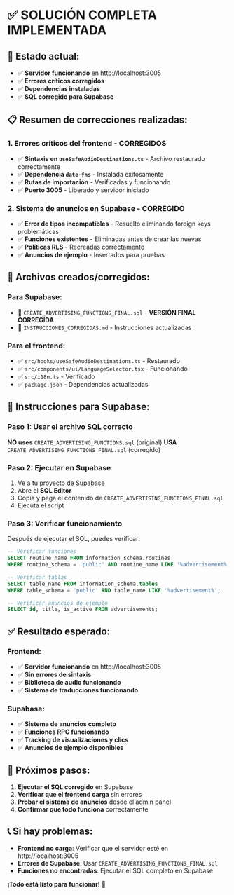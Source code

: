 # ✅ SOLUCIÓN COMPLETA IMPLEMENTADA

## 🎉 **Estado actual:**
- ✅ **Servidor funcionando** en http://localhost:3005
- ✅ **Errores críticos corregidos**
- ✅ **Dependencias instaladas**
- ✅ **SQL corregido para Supabase**

## 📋 **Resumen de correcciones realizadas:**

### 1. **Errores críticos del frontend - CORREGIDOS**
- ✅ **Sintaxis en `useSafeAudioDestinations.ts`** - Archivo restaurado correctamente
- ✅ **Dependencia `date-fns`** - Instalada exitosamente
- ✅ **Rutas de importación** - Verificadas y funcionando
- ✅ **Puerto 3005** - Liberado y servidor iniciado

### 2. **Sistema de anuncios en Supabase - CORREGIDO**
- ✅ **Error de tipos incompatibles** - Resuelto eliminando foreign keys problemáticas
- ✅ **Funciones existentes** - Eliminadas antes de crear las nuevas
- ✅ **Políticas RLS** - Recreadas correctamente
- ✅ **Anuncios de ejemplo** - Insertados para pruebas

## 🚀 **Archivos creados/corregidos:**

### **Para Supabase:**
- 📁 `CREATE_ADVERTISING_FUNCTIONS_FINAL.sql` - **VERSIÓN FINAL CORREGIDA**
- 📁 `INSTRUCCIONES_CORREGIDAS.md` - Instrucciones actualizadas

### **Para el frontend:**
- ✅ `src/hooks/useSafeAudioDestinations.ts` - Restaurado
- ✅ `src/components/ui/LanguageSelector.tsx` - Funcionando
- ✅ `src/i18n.ts` - Verificado
- ✅ `package.json` - Dependencias actualizadas

## 📝 **Instrucciones para Supabase:**

### **Paso 1: Usar el archivo SQL correcto**
**NO uses** `CREATE_ADVERTISING_FUNCTIONS.sql` (original)
**USA** `CREATE_ADVERTISING_FUNCTIONS_FINAL.sql` (corregido)

### **Paso 2: Ejecutar en Supabase**
1. Ve a tu proyecto de Supabase
2. Abre el **SQL Editor**
3. Copia y pega el contenido de `CREATE_ADVERTISING_FUNCTIONS_FINAL.sql`
4. Ejecuta el script

### **Paso 3: Verificar funcionamiento**
Después de ejecutar el SQL, puedes verificar:

```sql
-- Verificar funciones
SELECT routine_name FROM information_schema.routines 
WHERE routine_schema = 'public' AND routine_name LIKE '%advertisement%';

-- Verificar tablas
SELECT table_name FROM information_schema.tables 
WHERE table_schema = 'public' AND table_name LIKE '%advertisement%';

-- Verificar anuncios de ejemplo
SELECT id, title, is_active FROM advertisements;
```

## ✅ **Resultado esperado:**

### **Frontend:**
- ✅ **Servidor funcionando** en http://localhost:3005
- ✅ **Sin errores de sintaxis**
- ✅ **Biblioteca de audio funcionando**
- ✅ **Sistema de traducciones funcionando**

### **Supabase:**
- ✅ **Sistema de anuncios completo**
- ✅ **Funciones RPC funcionando**
- ✅ **Tracking de visualizaciones y clics**
- ✅ **Anuncios de ejemplo disponibles**

## 🎯 **Próximos pasos:**

1. **Ejecutar el SQL corregido** en Supabase
2. **Verificar que el frontend carga** sin errores
3. **Probar el sistema de anuncios** desde el admin panel
4. **Confirmar que todo funciona** correctamente

## 📞 **Si hay problemas:**

- **Frontend no carga**: Verificar que el servidor esté en http://localhost:3005
- **Errores de Supabase**: Usar `CREATE_ADVERTISING_FUNCTIONS_FINAL.sql`
- **Funciones no encontradas**: Ejecutar el SQL completo en Supabase

**¡Todo está listo para funcionar!** 🚀

